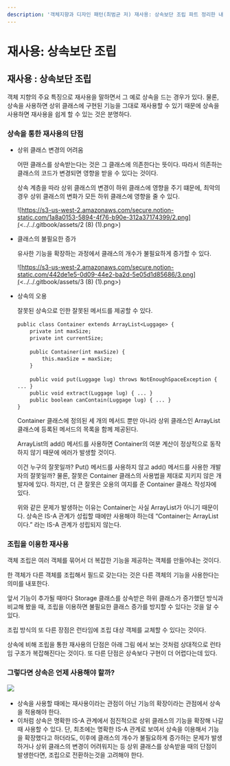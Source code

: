 ```yaml
---
description: '객체지향과 디자인 패턴(최범균 저) 재사용: 상속보단 조립 파트 정리한 내용입니다.'
---
```


# 재사용: 상속보단 조립

## 재사용 : 상속보단 조립

객체 지향의 주요 특징으로 재사용을 말하면서 그 예로 상속을 드는 경우가 있다. 물론, 상속을 사용하면 상위 클래스에 구현된 기능을 그대로 재사용할 수 있기 때문에 상속을 사용하면 재사용을 쉽게 할 수 있는 것은 분명하다.

### 상속을 통한 재사용의 단점

*   상위 클래스 변경의 어려움

    어떤 클래스를 상속받는다는 것은 그 클래스에 의존한다는 뜻이다. 따라서 의존하는 클래스의 코드가 변경되면 영향을 받을 수 있다는 것이다.

    상속 계층을 따라 상위 클래스의 변경이 하위 클래스에 영향을 주기 떄문에, 최악의 경우 상위 클래스의 변화가 모든 하위 클래스에 영향을 줄 수 있다.

    ![https://s3-us-west-2.amazonaws.com/secure.notion-static.com/1a8a0153-5894-4f76-b90e-312a37174399/2.png](<../../.gitbook/assets/2 (8) (1).png>)
*   클래스의 불필요한 증가

    유사한 기능을 확장하는 과정에서 클래스의 개수가 불필요하게 증가할 수 있다.

    ![https://s3-us-west-2.amazonaws.com/secure.notion-static.com/442de1e5-0d09-44e2-ba2d-5e05d1d85686/3.png](<../../.gitbook/assets/3 (8) (1).png>)
*   상속의 오용

    잘못된 상속으로 인한 잘못된 메서드를 제공할 수 있다.

    ```
    public class Container extends ArrayList<Luggage> {
    	private int maxSize;
    	private int currentSize;

    	public Container(int maxSize) {
    		this.maxSize = maxSize;
    	}

    	public void put(Luggage lug) throws NotEnoughSpaceException { ... }
    	public void extract(Luggage lug) { ... }
    	public boolean canContain(Luggage lug) { ... }
    }
    ```

    Container 클래스에 정의된 세 개의 메서드 뿐만 아니라 상위 클래스인 ArrayList 클래스에 등록된 메서드의 목록을 함께 제공된다.

    ArrayList의 add() 메서드를 사용하면 Container의 여분 계산이 정상적으로 동작하지 않기 때문에 에러가 발생할 것이다.

    이건 누구의 잘못일까? Put() 메서드를 사용하지 않고 add() 메서드를 사용한 개발자의 잘못일까? 물론, 잘못은 Container 클래스의 사용법을 제대로 지키지 않은 개발자에 있다. 하지만, 더 큰 잘못은 오용의 여지를 준 Container 클래스 작성자에 있다.

    위와 같은 문제가 발생하는 이유는 Container는 사실 ArrayList가 아니기 때문이다. 상속은 IS-A 관계가 성립할 때에만 사용해야 하는데 “Container는 ArrayList이다.” 라는 IS-A 관계가 성립되지 않는다.

### 조립을 이용한 재사용

객체 조립은 여러 객체를 묶어서 더 복잡한 기능을 제공하는 객체를 만들어내는 것이다.

한 객체가 다른 객체를 조립해서 필드로 갖는다는 것은 다른 객체의 기능을 사용한다는 의미를 내포한다.

앞서 기능이 추가될 때마다 Storage 클래스를 상속받은 하위 클래스가 증가했던 방식과 비교해 봤을 때, 조립을 이용하면 불필요한 클래스 증가를 방지할 수 있다는 것을 알 수 있다.

조립 방식의 또 다른 장점은 런타임에 조립 대상 객체를 교체할 수 있다는 것이다.

상속에 비해 조립을 통한 재사용의 단점은 아래 그림 에서 보는 것처럼 상대적으로 런타임 구조가 복잡해진다는 것이다. 또 다른 단점은 상속보다 구현이 더 어렵다는데 있다.

### 그렇다면 상속은 언제 사용해야 할까?

![](<../../.gitbook/assets/1 (18).png>)

* 상속을 사용할 때에는 재사용이라는 관점이 아닌 기능의 확장이라는 관점에서 상속을 적용해야 한다.
* 이처럼 상속은 명확한 IS-A 관계에서 점진적으로 상위 클래스의 기능을 확장해 나갈 때 사용할 수 있다. 단, 최초에는 명확한 IS-A 관계로 보여서 상속을 이용해서 기능을 확장했다고 하더라도, 이후에 클래스의 개수가 불필요하게 증가하는 문제가 발생하거나 상위 클래스의 변경이 어려워지는 등 상위 클래스를 상속받을 때의 단점이 발생한다면, 조립으로 전환하는것을 고려해야 한다.
